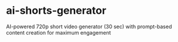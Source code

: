 # ai-shorts-generator
AI-powered 720p short video generator (30 sec) with prompt-based content creation for maximum engagement
